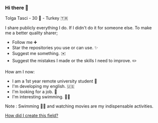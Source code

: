 ### Hi there 👋
Tolga Tasci - 30 :crab: - Turkey :tr:

I share publicly everything I do. If I didn't do it for someone else. To make me a better quality sharer;
- Follow me :heavy_plus_sign:
- Star the repositories you use or can use. ✨
- Suggest me something. :envelope:
- Suggest the mistakes I made or the skills I need to improve. :pencil2:

How am I now:
- I am a 1st year remote university student 🎒
- I'm developing my english. :us:
- I'm looking for a job. 🔎
- I'm interesting swimming. :swimming_man:


Note : Swimming :swimming_man: and watching movies are my indispensable activities. 

[How did I create this field?](https://docs.github.com/en/account-and-profile/setting-up-and-managing-your-github-profile/customizing-your-profile/managing-your-profile-readme)


<!--
**tolgatasci/tolgatasci** is a ✨ _special_ ✨ repository because its `README.md` (this file) appears on your GitHub profile.

Here are some ideas to get you started:

- 🔭 I’m currently working on ...
- 🌱 I’m currently learning ...
- 👯 I’m looking to collaborate on ...
- 🤔 I’m looking for help with ...
- 💬 Ask me about ...
- 📫 How to reach me: ...
- 😄 Pronouns: ...
- ⚡ Fun fact: ...
-->
